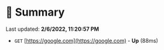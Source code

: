 # 📖 Summary
Last updated: **2/6/2022, 11:20:57 PM**

- `GET` [https://google.com](https://google.com) - **Up** (88ms)
